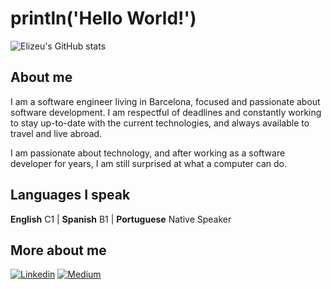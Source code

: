 # println('Hello World!')
![Elizeu's GitHub stats](https://github-readme-stats.vercel.app/api?username=elizeusdsantos&show_icons=true&theme=transparent&hide=stars)

## About me
I am a software engineer living in Barcelona, focused and passionate about software development. I am respectful of deadlines and constantly working to stay up-to-date with the current technologies, and always available to travel and live abroad.

I am passionate about technology, and after working as a software developer for years, I am still surprised at what a computer can do.

## Languages I speak
**English** C1 | **Spanish** B1 | **Portuguese** Native Speaker

## More about me
[![Linkedin](https://img.shields.io/badge/LinkedIn-0077B5?style=for-the-badge&logo=linkedin&logoColor=white)](https://www.linkedin.com/in/elizeusdsantos/) [![Medium](https://img.shields.io/badge/Medium-12100E?style=for-the-badge&logo=medium&logoColor=white)](https://medium.com/@elizeusdsantos)


<!--
**elizeusdsantos/elizeusdsantos** is a ✨ _special_ ✨ repository because its `README.md` (this file) appears on your GitHub profile.

Here are some ideas to get you started:

- 🔭 I’m currently working on ...
- 🌱 I’m currently learning ...
- 👯 I’m looking to collaborate on ...
- 🤔 I’m looking for help with ...
- 💬 Ask me about ...
- 📫 How to reach me: ...
- 😄 Pronouns: ...
- ⚡ Fun fact: ...
-->
